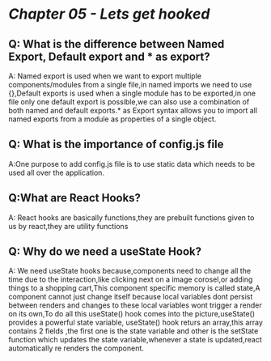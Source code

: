 # _Chapter 05 - Lets get hooked_

## Q: What is the difference between Named Export, Default export and \* as export?

A: Named export is used when we want to export multiple components/modules from a single file,in named imports we need to use {},Default exports is used when a single module has to be exported,in one file only one default export is possible,we can also use a combination of both named and default exports.\* as Export syntax allows you to import all named exports from a module as properties of a single object.

## Q: What is the importance of config.js file

A:One purpose to add config.js file is to use static data which needs to be used all over the application.

## Q:What are React Hooks?

A: React hooks are basically functions,they are prebuilt functions given to us by react,they are utility functions

## Q: Why do we need a useState Hook?

A: We need useState hooks because,components need to change all the time due to the interaction,like clicking next on a image corosel,or adding things to a shopping cart,This component specific memory is called state,A component cannot just change itself because local variables dont persist between renders and changes to these local variables wont trigger a render on its own,To do all this useState() hook comes into the picture,useState() provides a powerful state variable, useState() hook returs an array,this array contains 2 fields ,the first one is the state variable and other is the setState function which updates the state variable,whenever a state is updated,react automatically re renders the component.
